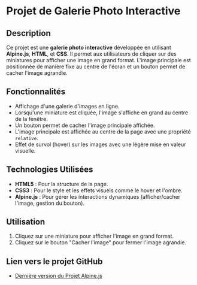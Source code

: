 # Projet de Galerie Photo Interactive

## Description
Ce projet est une **galerie photo interactive** développée en utilisant **Alpine.js**, **HTML**, et **CSS**. Il permet aux utilisateurs de cliquer sur des miniatures pour afficher une image en grand format. L'image principale est positionnée de manière fixe au centre de l'écran et un bouton permet de cacher l'image agrandie. 

## Fonctionnalités
- Affichage d'une galerie d'images en ligne.
- Lorsqu'une miniature est cliquée, l'image s'affiche en grand au centre de la fenêtre.
- Un bouton permet de cacher l'image principale affichée.
- L'image principale est affichée au centre de la page avec une propriété `relative`.
- Effet de survol (hover) sur les images avec une légère mise en valeur visuelle.

## Technologies Utilisées
- **HTML5** : Pour la structure de la page.
- **CSS3** : Pour le style et les effets visuels comme le hover et l'ombre.
- **Alpine.js** : Pour gérer les interactions dynamiques (afficher/cacher l'image, gestion du bouton).

## Utilisation

1. Cliquez sur une miniature pour afficher l'image en grand format.
2. Cliquez sur le bouton "Cacher l'image" pour fermer l'image agrandie.

## Lien vers le projet GitHub
- [Dernière version du Projet Alpine.js](https://github.com/Lajous-Harold/Projet-Alpine.js)